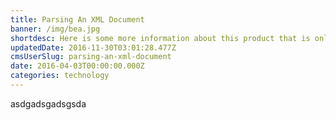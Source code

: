 ```yaml
---
title: Parsing An XML Document
banner: /img/bea.jpg
shortdesc: Here is some more information about this product that is only revealed once clicked on.
updatedDate: 2016-11-30T03:01:28.477Z
cmsUserSlug: parsing-an-xml-document
date: 2016-04-03T00:00:00.000Z
categories: technology
---
```


asdgadsgadsgsda